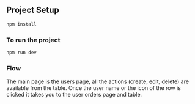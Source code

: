 ## Project Setup

```sh
npm install
```

### To run the project

```sh
npm run dev
```

### Flow
The main page is the users page, all the actions (create, edit, delete) are available from the table.
Once the user name or the icon of the row is clicked it takes you to the user orders page and table.